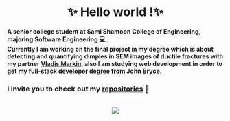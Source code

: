 <h1 align="center"> ✨ Hello world !✨ </h1>


**A senior college student at Sami Shamoon College of Engineering, majoring Software Engineering :computer: .<br>
Currently I am working on the final project in my degree which is about detecting and quantifying dimples in SEM images of ductile fractures with my partner [Vladis Markin](https://github.com/Vl4d1s), also I am studying web development in order to get my full-stack developer degree from [John Bryce](https://www.johnbryce.co.il/).**
 
### I invite you to check out my [repositories](https://github.com/Mohamab29?tab=repositories) :floppy_disk: 



<br>
<!--
**Mohamab29/Mohamab29** is a ✨ _special_ ✨ repository because its `README.md` (this file) appears on your GitHub profile.
-->



<div align="center">
<img src="https://github-readme-stats.vercel.app/api?username=Mohamab29&count_private=false&show_icons=true&theme=radical">
</div>
